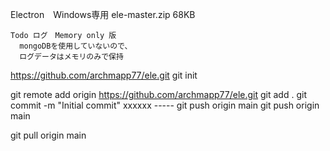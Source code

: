 Electron　Windows専用
  ele-master.zip 68KB

~~~~~~~~~~~~~~~~~~~~~~~~~~~~~
Todo ログ　Memory only 版
  mongoDBを使用していないので、
  ログデータはメモリのみで保持
~~~~~~~~~~~~~~~~~~~~~~~~~~~~~

  https://github.com/archmapp77/ele.git
git init

  git remote add origin https://github.com/archmapp77/ele.git
        <!-- git branch -M main
        git push -u origin main -->
  git add .
  git commit -m "Initial commit"
  xxxxxx ----- git push origin main
  git push origin main

  
  git pull origin main

  